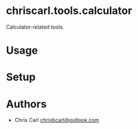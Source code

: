 # chriscarl.tools.calculator
Calculator-related tools.


# Usage


# Setup


# Authors
- Chris Carl <chrisbcarl@outlook.com>